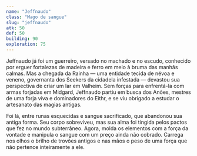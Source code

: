```yaml
---
name: "Jeffnaudo"
class: "Mago de sangue"
slug: "jeffnaudo"
atk: 50
def: 50
building: 90
exploration: 75
---
```


Jeffnaudo já foi um guerreiro, versado no machado e no escudo, conhecido por erguer fortalezas
de madeira e ferro em meio à bruma das manhãs calmas.
Mas a chegada da Rainha — uma entidade tecida de névoa e veneno, governanta dos Seekers da cidadela infestada — devastou sua perspectiva de criar um lar em Valheim.
Sem forças para enfrentá-la com armas forjadas em Midgard, Jeffnaudo partiu em busca dos Anões,
mestres de uma forja viva e dominadores do Eithr, e se viu obrigado a estudar o artesanato
das magias antigas.

Foi lá, entre runas esquecidas e sangue sacrificado, que abandonou sua antiga forma.
Seu corpo sobreviveu, mas sua alma foi tingida pelos pactos que fez no mundo subterrâneo.
Agora, molda os elementos com a força da vontade e manipula o sangue com um preço ainda não cobrado.
Carrega nos olhos o brilho de trovões antigos e nas mãos o peso de uma força que não pertence inteiramente a ele.